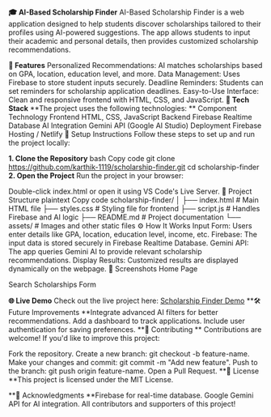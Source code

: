 **🎓 AI-Based Scholarship Finder**
AI-Based Scholarship Finder is a web application designed to help students discover scholarships tailored to their profiles using AI-powered suggestions. The app allows students to input their academic and personal details, then provides customized scholarship recommendations.

**🚀 Features**
Personalized Recommendations: AI matches scholarships based on GPA, location, education level, and more.
Data Management: Uses Firebase to store student inputs securely.
Deadline Reminders: Students can set reminders for scholarship application deadlines.
Easy-to-Use Interface: Clean and responsive frontend with HTML, CSS, and JavaScript.
**📁 Tech Stack**
**The project uses the following technologies:
**
Component	Technology
Frontend	HTML, CSS, JavaScript
Backend	Firebase Realtime Database
AI Integration	Gemini API (Google AI Studio)
Deployment	Firebase Hosting / Netlify
🔧 Setup Instructions
Follow these steps to set up and run the project locally:

**1. Clone the Repository**
bash
Copy code
git clone https://github.com/karthik-1119/scholarship-finder.git
cd scholarship-finder
**2. Open the Project**
Run the project in your browser:

Double-click index.html or open it using VS Code's Live Server.
📝 Project Structure
plaintext
Copy code
scholarship-finder/
│
├── index.html       # Main HTML file
├── styles.css       # Styling file for frontend
├── script.js        # Handles Firebase and AI logic
├── README.md        # Project documentation
└── assets/          # Images and other static files
⚙️ How It Works
Input Form: Users enter details like GPA, location, education level, income, etc.
Firebase: The input data is stored securely in Firebase Realtime Database.
Gemini API: The app queries Gemini AI to provide relevant scholarship recommendations.
Display Results: Customized results are displayed dynamically on the webpage.
📸 Screenshots
Home Page

Search Scholarships Form

**🌐 Live Demo**
Check out the live project here: <a href="https://scholarship-finder-68ea0.web.app/"> Scholarship Finder Demo</a>
**🛠 Future Improvements
**Integrate advanced AI filters for better recommendations.
Add a dashboard to track applications.
Include user authentication for saving preferences.
**🤝 Contributing
** Contributions are welcome! If you'd like to improve this project:

Fork the repository.
Create a new branch: git checkout -b feature-name.
Make your changes and commit: git commit -m "Add new feature".
Push to the branch: git push origin feature-name.
Open a Pull Request.
**📜 License
**This project is licensed under the MIT License.

**🙌 Acknowledgments
**Firebase for real-time database.
Google Gemini API for AI integration.
All contributors and supporters of this project!




